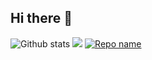 ## Hi there 👋

![Github stats](https://github-readme-stats.vercel.app/api?username=jupiterrs&theme=highcontrast&show_icons=true&count_private=true)
<img src="https://github-readme-stats.vercel.app/api/top-langs/?username=jupiterrs"/>
[![Repo name](https://github-readme-stats.vercel.app/api/pin/?username=jupiterrs&repo=repo-name&show_owner=true)](https://github.com/jupiterrs/nvim_config)

<!--
**jupiterrs/jupiterrs** is a ✨ _special_ ✨ repository because its `README.md` (this file) appears on your GitHub profile.

Here are some ideas to get you started:

- 🔭 I’m currently working on ...
- 🌱 I’m currently learning ...
- 👯 I’m looking to collaborate on ...
- 🤔 I’m looking for help with ...
- 💬 Ask me about ...
- 📫 How to reach me: ...
- 😄 Pronouns: ...
- ⚡ Fun fact: ...
-->

